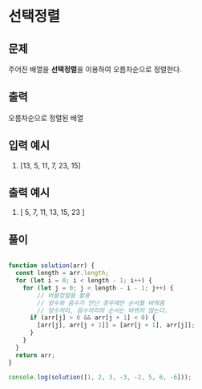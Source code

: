 # 선택정렬

## 문제

주어진 배열을 <strong>선택정렬</strong>을 이용하여 오름차순으로 정렬한다.

## 출력

오름차순으로 정렬된 배열

## 입력 예시

1. [13, 5, 11, 7, 23, 15]

## 출력 예시

1. [ 5, 7, 11, 13, 15, 23 ]

## 풀이

```js

function solution(arr) {
  const length = arr.length;
  for (let i = 0; i < length - 1; i++) {
    for (let j = 0; j < length - i - 1; j++) {
        // 버블정렬을 활용
        // 양수와 음수가 만난 경우에만 순서를 바꿔줌
        // 양수끼리, 음수끼리의 순서는 바뀌지 않는다.
      if (arr[j] > 0 && arr[j + 1] < 0) {
        [arr[j], arr[j + 1]] = [arr[j + 1], arr[j]];
      }
    }
  }
  return arr;
}

console.log(solution([1, 2, 3, -3, -2, 5, 6, -6]));

```
